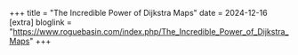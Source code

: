 +++
title = "The Incredible Power of Dijkstra Maps"
date = 2024-12-16
[extra]
bloglink = "https://www.roguebasin.com/index.php/The_Incredible_Power_of_Dijkstra_Maps"
+++
